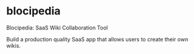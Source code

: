 # blocipedia

Blocipedia: SaaS Wiki Collaboration Tool

Build a production quality SaaS app that allows users to create their own wikis.

